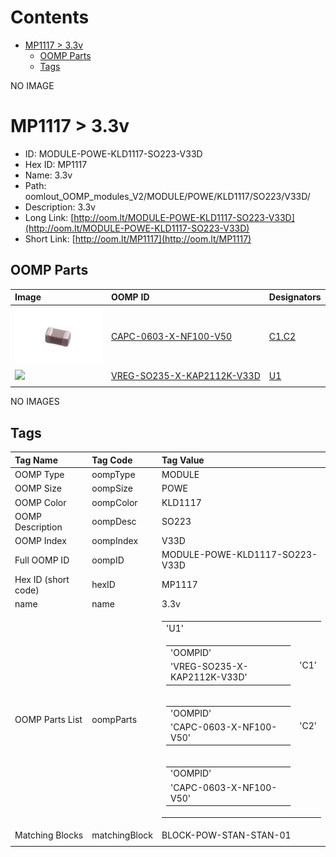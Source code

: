 



Contents
========

* [MP1117 > 3.3v](#mp1117--33v)
	* [OOMP Parts](#oomp-parts)
	* [Tags](#tags)
  
NO IMAGE  
# MP1117 > 3.3v

- ID: MODULE-POWE-KLD1117-SO223-V33D
- Hex ID: MP1117
- Name: 3.3v
- Path: oomlout_OOMP_modules_V2/MODULE/POWE/KLD1117/SO223/V33D/
- Description: 3.3v
- Long Link: [http://oom.lt/MODULE-POWE-KLD1117-SO223-V33D](http://oom.lt/MODULE-POWE-KLD1117-SO223-V33D)
- Short Link: [http://oom.lt/MP1117](http://oom.lt/MP1117)

## OOMP Parts
  

|Image|OOMP ID|Designators|
| :--- | :--- | :--- |
|[![](https://raw.githubusercontent.com/oomlout/oomlout_OOMP_parts_V2/main/CAPC/0603/X/NF100/V50/image_140.jpg)](https://github.com/oomlout/oomlout_OOMP_parts_V2/tree/main/CAPC/0603/X/NF100/V50/)|[CAPC-0603-X-NF100-V50](https://github.com/oomlout/oomlout_OOMP_parts_V2/tree/main/CAPC/0603/X/NF100/V50/)|[C1,C2](https://github.com/oomlout/oomlout_OOMP_parts_V2/tree/main/CAPC/0603/X/NF100/V50/)|
|[![](https://raw.githubusercontent.com/oomlout/oomlout_OOMP_parts_V2/main/VREG/SO235/X/KAP2112K/V33D/image_140.jpg)](https://github.com/oomlout/oomlout_OOMP_parts_V2/tree/main/VREG/SO235/X/KAP2112K/V33D/)|[VREG-SO235-X-KAP2112K-V33D](https://github.com/oomlout/oomlout_OOMP_parts_V2/tree/main/VREG/SO235/X/KAP2112K/V33D/)|[U1](https://github.com/oomlout/oomlout_OOMP_parts_V2/tree/main/VREG/SO235/X/KAP2112K/V33D/)|
||||
  
NO IMAGES  
## Tags
  

|Tag Name|Tag Code|Tag Value|
| :--- | :--- | :--- |
|OOMP Type|oompType|MODULE|
|OOMP Size|oompSize|POWE|
|OOMP Color|oompColor|KLD1117|
|OOMP Description|oompDesc|SO223|
|OOMP Index|oompIndex|V33D|
|Full OOMP ID|oompID|MODULE-POWE-KLD1117-SO223-V33D|
|Hex ID (short code)|hexID|MP1117|
|name|name|3.3v|
|OOMP Parts List|oompParts|<table><tr><td>'U1'</td></tr><tr><td> <table><tr><td>'OOMPID'</td></tr><tr><td> 'VREG-SO235-X-KAP2112K-V33D'</td></tr></table></td><td> 'C1'</td></tr><tr><td> <table><tr><td>'OOMPID'</td></tr><tr><td> 'CAPC-0603-X-NF100-V50'</td></tr></table></td><td> 'C2'</td></tr><tr><td> <table><tr><td>'OOMPID'</td></tr><tr><td> 'CAPC-0603-X-NF100-V50'</td></tr></table></td></tr></table>|
|Matching Blocks|matchingBlock|BLOCK-POW-STAN-STAN-01|
||||
